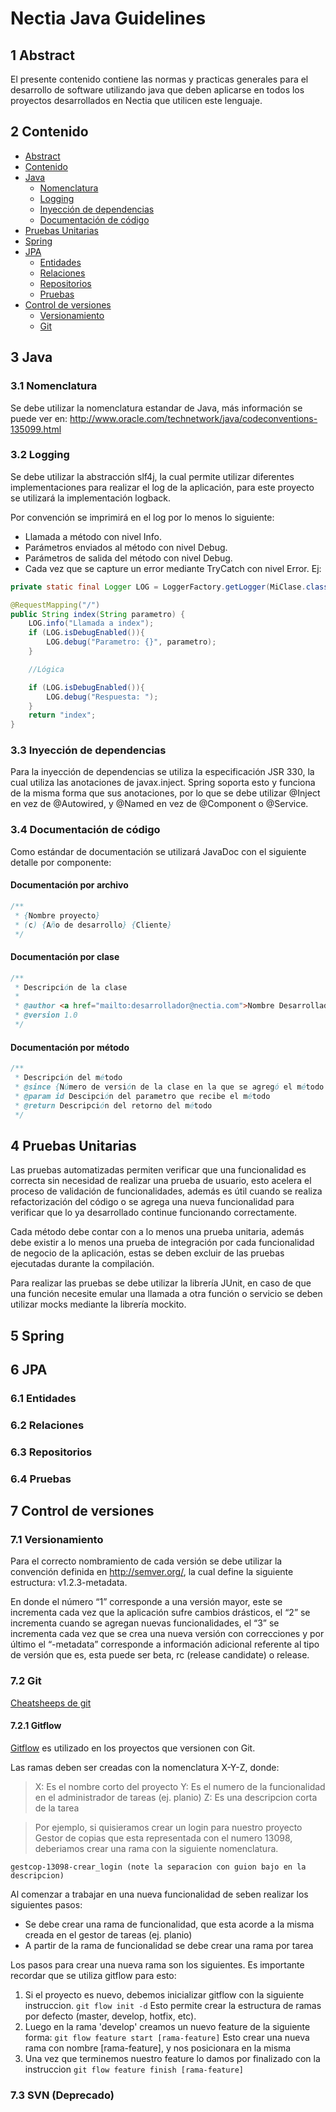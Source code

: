 # Nectia Java Guidelines

## 1 Abstract

El presente contenido contiene las normas y practicas generales para el desarrollo de software utilizando java 
que deben aplicarse en todos los proyectos desarrollados en Nectia que utilicen este lenguaje.

## 2 Contenido

- [Abstract](#1-abstract)
- [Contenido](#2-ontenido)
- [Java](#3-java)
    - [Nomenclatura](#31-nomenclatura)
    - [Logging](#32-logging)
    - [Inyección de dependencias](#33-inyeccion-de-dependencias)
    - [Documentación de código](#34-documentacion-de-codigo)
- [Pruebas Unitarias](#4-pruebas-unitarias)
- [Spring](#5-spring)
- [JPA](#6-jpa)
    - [Entidades](#61-entidades)
    - [Relaciones](#62-relaciones)
    - [Repositorios](#63-repositorios)
    - [Pruebas](#64-pruebas)
- [Control de versiones](#7-control-de-versiones)
    - [Versionamiento](#71-versionamiento)
    - [Git](#72-git)

## 3 Java

### 3.1 Nomenclatura

Se debe utilizar la nomenclatura estandar de Java, más información se puede ver en: 
http://www.oracle.com/technetwork/java/codeconventions-135099.html

### 3.2 Logging

Se debe utilizar la abstracción slf4j, la cual permite utilizar diferentes implementaciones para realizar el log de la aplicación, 
para este proyecto se utilizará la implementación logback.

Por convención se imprimirá en el log por lo menos lo siguiente:

- Llamada a método con nivel Info.
- Parámetros enviados al método con nivel Debug.
- Parámetros de salida del método con nivel Debug.
- Cada vez que se capture un error mediante TryCatch con nivel Error.
Ej:

```java
private static final Logger LOG = LoggerFactory.getLogger(MiClase.class);

@RequestMapping("/")
public String index(String parametro) {
    LOG.info("Llamada a index");
    if (LOG.isDebugEnabled()){
        LOG.debug("Parametro: {}", parametro);
    }

    //Lógica

    if (LOG.isDebugEnabled()){
        LOG.debug("Respuesta: ");
    }
    return "index";
}
```

### 3.3 Inyección de dependencias

Para la inyección de dependencias se utiliza la especificación JSR 330, la cual utiliza las anotaciones de javax.inject. 
Spring soporta esto y funciona de la misma forma que sus anotaciones, 
por lo que se debe utilizar @Inject en vez de @Autowired, y @Named en vez de @Component o @Service.

### 3.4 Documentación de código

Como estándar de documentación se utilizará JavaDoc con el siguiente detalle por componente:

#### Documentación por archivo

```java
/**
 * {Nombre proyecto}
 * (c) {Año de desarrollo} {Cliente}
 */
```

#### Documentación por clase

```java
/**
 * Descripción de la clase
 * 
 * @author <a href="mailto:desarrollador@nectia.com">Nombre Desarrollador</a>
 * @version 1.0
 */
```

#### Documentación por método

```java
/**
 * Descripción del método
 * @since {Número de versión de la clase en la que se agregó el método (omitir en caso de ser la versión 1.0)} 
 * @param id Descipción del parametro que recibe el método
 * @return Descripción del retorno del método
 */
```

## 4 Pruebas Unitarias

Las pruebas automatizadas permiten verificar que una funcionalidad es correcta sin necesidad de realizar una prueba de usuario, 
esto acelera el proceso de validación de funcionalidades, además es útil cuando se realiza refactorización del código 
o se agrega una nueva funcionalidad para verificar que lo ya desarrollado continue funcionando correctamente.

Cada método debe contar con a lo menos una prueba unitaria, además debe existir a lo menos una prueba de integración 
por cada funcionalidad de negocio de la aplicación, estas se deben excluir de las pruebas ejecutadas durante la compilación.

Para realizar las pruebas se debe utilizar la librería JUnit, en caso de que una función necesite emular una llamada 
a otra función o servicio se deben utilizar mocks mediante la librería mockito.

## 5 Spring

## 6 JPA

### 6.1 Entidades

### 6.2 Relaciones

### 6.3 Repositorios

### 6.4 Pruebas 

## 7 Control de versiones

### 7.1 Versionamiento

Para el correcto nombramiento de cada versión se debe utilizar la convención definida en http://semver.org/, 
la cual define la siguiente estructura: v1.2.3-metadata.

En donde el número “1” corresponde a una versión mayor, este se incrementa cada vez que la aplicación sufre cambios drásticos, 
el “2” se incrementa cuando se agregan nuevas funcionalidades, 
el “3” se incrementa cada vez que se crea una nueva versión con correcciones 
y por último el “-metadata” corresponde a información adicional referente al tipo de versión que es, esta puede ser beta, 
rc (release candidate) o release.

### 7.2 Git

[Cheatsheeps de git](https://zeroturnaround.com/rebellabs/git-commands-and-best-practices-cheat-sheet/)

#### 7.2.1 Gitflow

[Gitflow](https://danielkummer.github.io/git-flow-cheatsheet/index.html) es utilizado en los proyectos que versionen con Git.

Las ramas deben ser creadas con la nomenclatura X-Y-Z, donde:
> X: Es el nombre corto del proyecto
> Y: Es el numero de la funcionalidad en el administrador de tareas (ej. planio)
> Z: Es una descripcion corta de la tarea

> Por ejemplo, si quisieramos crear un login para nuestro proyecto Gestor de copias que esta representada con el numero 13098, deberiamos crear
> una rama con la siguiente nomenclatura.

```
gestcop-13098-crear_login (note la separacion con guion bajo en la descripcion)
```

Al comenzar a trabajar en una nueva funcionalidad de seben realizar los siguientes pasos:
- Se debe crear una rama de funcionalidad, que esta acorde a la misma creada en el gestor de tareas (ej. planio)
- A partir de la rama de funcionalidad se debe crear una rama por tarea 

Los pasos para crear una nueva rama son los siguientes. Es importante recordar que se utiliza gitflow para esto:

1. Si el proyecto es nuevo, debemos inicializar gitflow con la siguiente instruccion. 
```git flow init -d```
Esto permite crear la estructura de ramas por defecto (master, develop, hotfix, etc).
2. Luego en la rama 'develop' creamos un nuevo feature de la siguiente forma:
```git flow feature start [rama-feature]```
Esto crear una nueva rama con nombre [rama-feature], y nos posicionara en la misma
3. Una vez que terminemos nuestro feature lo damos por finalizado con la instruccion
```git flow feature finish [rama-feature]```


### 7.3 SVN (Deprecado)